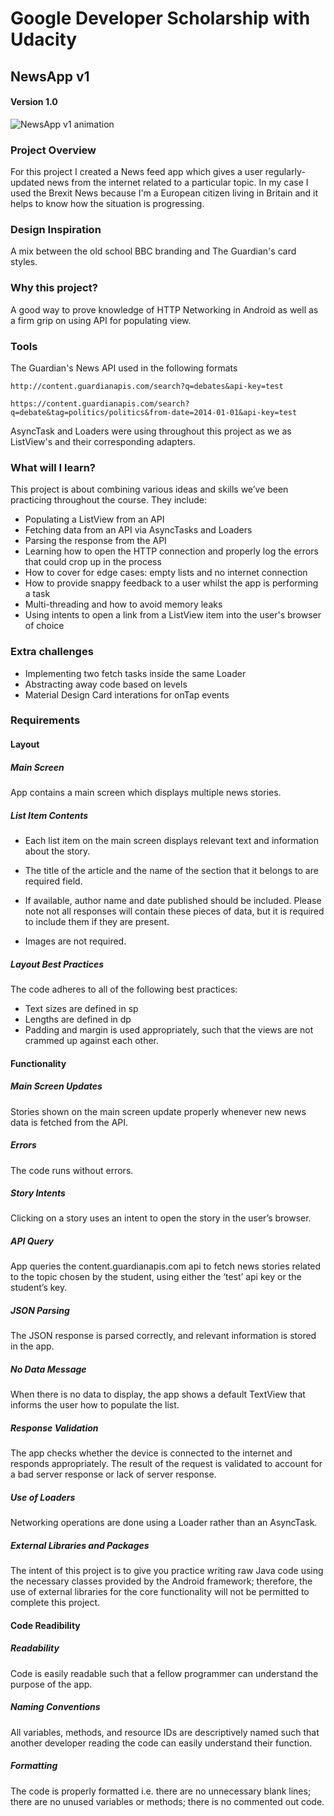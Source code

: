 # Google Developer Scholarship with Udacity

## NewsApp v1 

#### Version 1.0

![NewsApp v1 animation](http://g.recordit.co/wRxnBDKfam.gif)

### Project Overview

For this project I created a News feed app which gives a user regularly-updated news from the internet related to a particular topic. In my case I used the Brexit News because I'm a European citizen living in Britain and it helps to know how the situation is progressing.

### Design Inspiration

A mix between the old school BBC branding and The Guardian's card styles.

### Why this project?
  
A good way to prove knowledge of HTTP Networking in Android as well as a firm grip on using API for populating view.  
  
### Tools

The Guardian's News API used in the following formats

```
http://content.guardianapis.com/search?q=debates&api-key=test
```

```
https://content.guardianapis.com/search?q=debate&tag=politics/politics&from-date=2014-01-01&api-key=test
```
AsyncTask and Loaders were using throughout this project as we as ListView's and their corresponding adapters.

### What will I learn?

This project is about combining various ideas and skills we’ve been practicing throughout the course. They include:
* Populating a ListView from an API
* Fetching data from an API via AsyncTasks and Loaders
* Parsing the response from the API
* Learning how to open the HTTP connection and properly log the errors that could crop up in the process
* How to cover for edge cases: empty lists and no internet connection
* How to provide snappy feedback to a user whilst the app is performing a task
* Multi-threading and how to avoid memory leaks 
* Using intents to open a link from a ListView item into the user's browser of choice

### Extra challenges

* Implementing two fetch tasks inside the same Loader
* Abstracting away code based on levels
* Material Design Card interations for onTap events

### Requirements

#### Layout

##### Main Screen

App contains a main screen which displays multiple news stories.

##### List Item Contents

- Each list item on the main screen displays relevant text and information about the story.

- The title of the article and the name of the section that it belongs to are required field.

- If available, author name and date published should be included. Please note not all responses will contain these pieces of data, but it is required to include them if they are present.

- Images are not required.

##### Layout Best Practices

The code adheres to all of the following best practices:
- Text sizes are defined in sp
- Lengths are defined in dp
- Padding and margin is used appropriately, such that the views are not crammed up against each other.


#### Functionality 

##### Main Screen Updates

Stories shown on the main screen update properly whenever new news data is fetched from the API.

##### Errors

The code runs without errors.

##### Story Intents

Clicking on a story uses an intent to open the story in the user’s browser.

##### API Query

App queries the content.guardianapis.com api to fetch news stories related to the topic chosen by the student, using either the ‘test’ api key or the student’s key.

##### JSON Parsing

The JSON response is parsed correctly, and relevant information is stored in the app.

##### No Data Message

When there is no data to display, the app shows a default TextView that informs the user how to populate the list.

##### Response Validation

The app checks whether the device is connected to the internet and responds appropriately. The result of the request is validated to account for a bad server response or lack of server response.

##### Use of Loaders

Networking operations are done using a Loader rather than an AsyncTask.

##### External Libraries and Packages

The intent of this project is to give you practice writing raw Java code using the necessary classes provided by the Android framework; therefore, the use of external libraries for the core functionality will not be permitted to complete this project.

#### Code Readibility

##### Readability

Code is easily readable such that a fellow programmer can understand the purpose of the app.

##### Naming Conventions

All variables, methods, and resource IDs are descriptively named such that another developer reading the code can easily understand their function.

##### Formatting

The code is properly formatted i.e. there are no unnecessary blank lines; there are no unused variables or methods; there is no commented out code.
